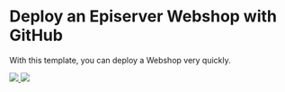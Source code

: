 # Deploy an Episerver Webshop with GitHub

With this template, you can deploy a Webshop very quickly.

<a href="https://portal.azure.com/#create/Microsoft.Template/uri/https%3A%2F%2Fraw.githubusercontent.com%2Fjvravensberg%2FJSON%2Fmaster%2FAzure-Templates%2FWeb-Apps%2FEpiserver-Webshop%2Fazuredeploy.json" target="_blank">
    <img src="http://azuredeploy.net/deploybutton.png"/>
</a>
<a href="http://armviz.io/#/?load=https%3A%2F%2Fraw.githubusercontent.com%2Fjvravensberg%2FJSON%2Fmaster%2FAzure-Templates%2FWeb-Apps%2FEpiserver-Webshop%2Fazuredeploy.json" target="_blank">
    <img src="http://armviz.io/visualizebutton.png"/>
</a>
